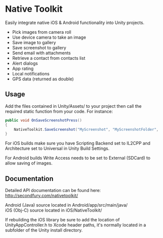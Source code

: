 # Native Toolkit
Easily integrate native iOS & Android functionality into Unity projects.
* Pick images from camera roll
* Use device camera to take an image
* Save image to gallery
* Save screenshot to gallery
* Send email with attachments
* Retrieve a contact from contacts list
* Alert dialogs
* App rating
* Local notifications
* GPS data (returned as double)

## Usage
Add the files contained in Unity/Assets/ to your project then call the required static function from your code. For instance:
```csharp
public void OnSaveScreenshotPress()
{
	NativeToolkit.SaveScreenshot("MyScreenshot", "MyScreenshotFolder", "jpeg");
}
```
For iOS builds make sure you have Scripting Backend set to IL2CPP and Architecture set to Universal in Unity Build Settings.

For Android builds Write Access needs to be set to External (SDCard) to allow saving of images.

## Documentation
Detailed API documentation can be found here:
http://secondfury.com/nativetoolkit/

Android (Java) source located in Android/app/src/main/java/  
iOS (Obj-C) source located in iOS/NativeToolkit/

If rebuilding the iOS library be sure to add the location of UnityAppController.h to Xcode header paths, it's normally located in a subfolder of the Unity install directory.
